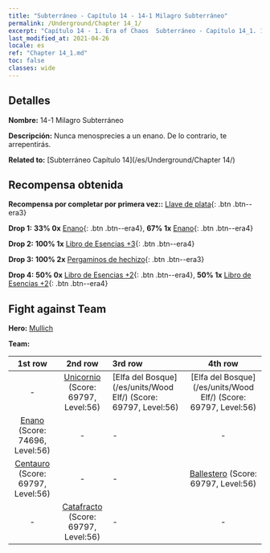 ```yaml
---
title: "Subterráneo - Capítulo 14 - 14-1 Milagro Subterráneo"
permalink: /Underground/Chapter 14_1/
excerpt: "Capítulo 14 - 1. Era of Chaos  Subterráneo - Capítulo 14_1. 14-1 Milagro Subterráneo"
last_modified_at: 2021-04-26
locale: es
ref: "Chapter 14_1.md"
toc: false
classes: wide
---
```


## Detalles

 **Nombre:** 14-1 Milagro Subterráneo

 **Descripción:** Nunca menosprecies a un enano. De lo contrario, te arrepentirás.

 **Related to:** [Subterráneo Capítulo 14](/es/Underground/Chapter 14/)

## Recompensa obtenida

 **Recompensa por completar por primera vez::** [Llave de plata](/ItemsES/con_693/){: .btn .btn--era3}

 **Drop 1:** **33% 0x** [Enano](/ItemsES/unt_200/){: .btn .btn--era4}, **67% 1x** [Enano](/ItemsES/unt_200/){: .btn .btn--era4}

 **Drop 2:** **100% 1x** [Libro de Esencias +3](/ItemsES/mat_60/){: .btn .btn--era4}

 **Drop 3:** **100% 2x** [Pergaminos de hechizo](/ItemsES/con_694/){: .btn .btn--era3}

 **Drop 4:** **50% 0x** [Libro de Esencias +2](/ItemsES/mat_53/){: .btn .btn--era4}, **50% 1x** [Libro de Esencias +2](/ItemsES/mat_53/){: .btn .btn--era4}


## Fight against Team
 **Hero:** [Mullich](/es/heroes/Mullich/)

 **Team:**


  | 1st row | 2nd row | 3rd row | 4th row |
  |:----:|:----:|:----|:----:|
  | - | [Unicornio](/es/units/Unicorn/) (Score: 69797, Level:56)  | [Elfa del Bosque](/es/units/Wood Elf/) (Score: 69797, Level:56)  | [Elfa del Bosque](/es/units/Wood Elf/) (Score: 69797, Level:56)  |
  | [Enano](/es/units/Dwarf/) (Score: 74696, Level:56)  | - | - | - |
  | [Centauro](/es/units/Centaur/) (Score: 69797, Level:56)  | - | - | [Ballestero](/es/units/Marksman/) (Score: 69797, Level:56)  |
  | - | [Catafracto](/es/units/Cavalier/) (Score: 69797, Level:56)  | - | - |


